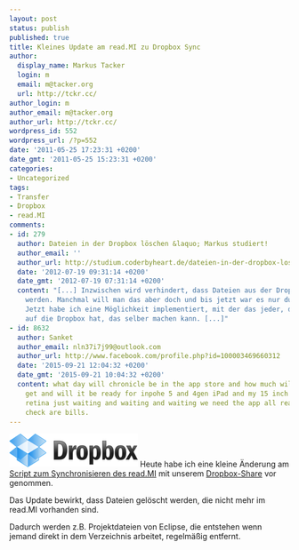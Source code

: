 ```yaml
---
layout: post
status: publish
published: true
title: Kleines Update am read.MI zu Dropbox Sync
author:
  display_name: Markus Tacker
  login: m
  email: m@tacker.org
  url: http://tckr.cc/
author_login: m
author_email: m@tacker.org
author_url: http://tckr.cc/
wordpress_id: 552
wordpress_url: /?p=552
date: '2011-05-25 17:23:31 +0200'
date_gmt: '2011-05-25 15:23:31 +0200'
categories:
- Uncategorized
tags:
- Transfer
- Dropbox
- read.MI
comments:
- id: 279
  author: Dateien in der Dropbox löschen &laquo; Markus studiert!
  author_email: ''
  author_url: http://studium.coderbyheart.de/dateien-in-der-dropbox-loschen
  date: '2012-07-19 09:31:14 +0200'
  date_gmt: '2012-07-19 07:31:14 +0200'
  content: "[...] Inzwischen wird verhindert, dass Dateien aus der Dropbox gelöscht
    werden. Manchmal will man das aber doch und bis jetzt war es nur durch mich möglich.
    Jetzt habe ich eine Möglichkeit implementiert, mit der das jeder, der Zugriff
    auf die Dropbox hat, das selber machen kann. [...]"
- id: 8632
  author: Sanket
  author_email: nln37i7j99@outlook.com
  author_url: http://www.facebook.com/profile.php?id=100003469660312
  date: '2015-09-21 12:04:32 +0200'
  date_gmt: '2015-09-21 10:04:32 +0200'
  content: what day will chronicle be in the app store and how much will it cost to
    get and will it be ready for inpohe 5 and 4gen iPad and my 15 inch macbook pro
    retina just waiting and waiting and waiting we need the app all ready so we can
    check are bills.
---
```

<p><a href="http://db.tt/NYepoPI"><img class="alignright size-full wp-image-553" title="Dropbox" src="/uploads/2011/05/logo.png" alt="Dropbox Logo" width="231" height="60" /></a> Heute habe ich eine kleine Änderung am <a href="https://github.com/tacker/ilias-webdav-mirror">Script zum Synchronisieren des read.MI</a> mit unserem <a href="http://db.tt/NYepoPI">Dropbox-Share</a> vor genommen.</p>
<p>Das Update bewirkt, dass Dateien gelöscht werden, die nicht mehr im read.MI vorhanden sind.</p>
<p>Dadurch werden z.B. Projektdateien von Eclipse, die entstehen wenn jemand direkt in dem Verzeichnis arbeitet, regelmäßig entfernt.</p>

